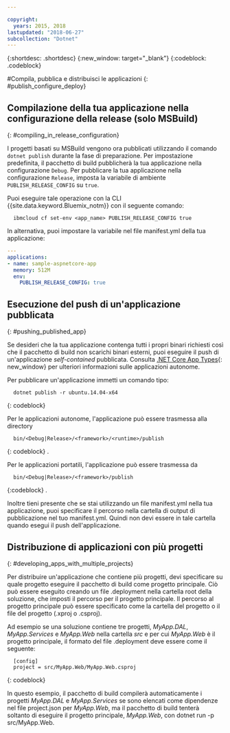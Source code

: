 ```yaml
---

copyright:
  years: 2015, 2018
lastupdated: "2018-06-27"
subcollection: "Dotnet"
---
```


{:shortdesc: .shortdesc}
{:new_window: target="_blank"}
{:codeblock: .codeblock}


#Compila, pubblica e distribuisci le applicazioni
{: #publish_configure_deploy}

## Compilazione della tua applicazione nella configurazione della release (solo MSBuild)
{: #compiling_in_release_configuration}

I progetti basati su MSBuild vengono ora pubblicati utilizzando il comando `dotnet publish` durante la fase di preparazione.  Per impostazione predefinita, il pacchetto di build pubblicherà la tua applicazione nella configurazione `Debug`.
Per pubblicare la tua applicazione nella configurazione `Release`, imposta la variabile di ambiente `PUBLISH_RELEASE_CONFIG` su `true`.

Puoi eseguire tale operazione con la CLI {{site.data.keyword.Bluemix_notm}} con il seguente comando:

```shell
  ibmcloud cf set-env <app_name> PUBLISH_RELEASE_CONFIG true
```

In alternativa, puoi impostare la variabile nel file manifest.yml della tua applicazione:

```yml
---
applications:
- name: sample-aspnetcore-app
  memory: 512M
  env:
    PUBLISH_RELEASE_CONFIG: true
```

## Esecuzione del push di un'applicazione pubblicata
{: #pushing_published_app}

Se desideri che la tua applicazione contenga tutti i propri binari richiesti così che il pacchetto di build non scarichi
binari esterni, puoi eseguire il push di un'applicazione *self-contained* pubblicata.  Consulta
[.NET Core App Types](https://docs.microsoft.com/en-us/dotnet/articles/core/app-types){: new_window}
per ulteriori informazioni sulle applicazioni autonome.

Per pubblicare un'applicazione immetti un comando tipo:
```
  dotnet publish -r ubuntu.14.04-x64
```
{: codeblock}

Per le applicazioni autonome, l'applicazione può essere trasmessa alla directory
```
  bin/<Debug|Release>/<framework>/<runtime>/publish
```
{: codeblock}
.

Per le applicazioni portatili, l'applicazione può essere trasmessa da
```
  bin/<Debug|Release>/<framework>/publish
```
{:codeblock}
.

Inoltre tieni presente che se stai utilizzando un file manifest.yml nella tua applicazione, puoi specificare il percorso nella cartella di output di pubblicazione nel tuo manifest.yml.  Quindi non devi essere in tale cartella quando esegui il push dell'applicazione.

## Distribuzione di applicazioni con più progetti
{: #developing_apps_with_multiple_projects}

Per distribuire un'applicazione che contiene più progetti, devi specificare su quale progetto eseguire il pacchetto di build come progetto principale. Ciò può essere eseguito creando un file .deployment nella cartella root della soluzione, che imposti il percorso per il progetto principale. Il percorso al progetto principale può essere specificato come la cartella del progetto o il file del progetto (.xproj o .csproj).

Ad esempio se una soluzione contiene tre progetti, *MyApp.DAL*, *MyApp.Services* e *MyApp.Web* nella cartella *src* e per cui *MyApp.Web* è il progetto principale, il formato del file .deployment deve essere come il seguente:
```
  [config]
  project = src/MyApp.Web/MyApp.Web.csproj
```
{: codeblock}

In questo esempio, il pacchetto di build compilerà automaticamente i progetti *MyApp.DAL* e *MyApp.Services* se sono elencati come dipendenze nel file project.json per *MyApp.Web*, ma il pacchetto di build tenterà soltanto di eseguire il progetto principale, *MyApp.Web*, con dotnet run -p src/MyApp.Web.
